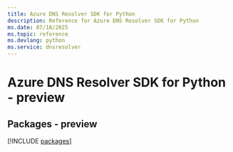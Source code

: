 ```yaml
---
title: Azure DNS Resolver SDK for Python
description: Reference for Azure DNS Resolver SDK for Python
ms.date: 07/18/2025
ms.topic: reference
ms.devlang: python
ms.service: dnsresolver
---
```

# Azure DNS Resolver SDK for Python - preview
## Packages - preview
[!INCLUDE [packages](dns-resolver-index.md)]